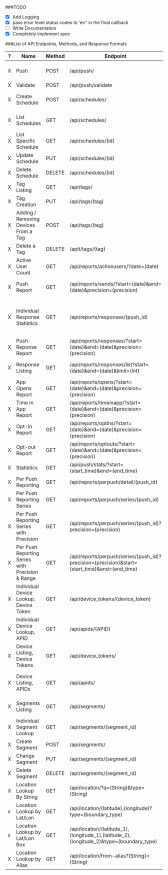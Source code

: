 ###TODO

- [x] Add Logging
- [x] pass error level status codes to 'err' in the final callback
- [ ] Write Documentation
- [x] Completely implement spec

###List of API Endpoints, Methods, and Response Formats

| ? | Name | Method | Endpoint  | Reponse Format   |
| ------------ | ---- | ------ | --------- | ---------------  |
| X | Push | POST | /api/push/ | { "ok" : boolean, "operation_id" : UUID, "push_ids" : [] }  |
| X | Validate | POST | /api/push/validate | Rely on Status Codes. |
| X | Create Schedule | POST | /api/schedules/ | { "ok":boolean, "operation_id" : UUID, "schedule_urls" : [] } |
| X | List Schedules | GET | /api/schedules/ | { "ok":boolean, "count" : integer, "schedules" : [] } |
| X | List Specific Schedule | GET | /api/schedules/(id) | { "name" : String, "schedule" : {}, "push" : {} } |
| X | Update Schedule | PUT | /api/schedules/(id) | { "ok": boolean, "operation_id" : UUID } |
| X | Delete Schedule | DELETE | /api/schedules/(id) | Rely on Status Codes |
| X | Tag Listing | GET | /api/tags/ | { "tags": [] } |
| X | Tag Creation | PUT | /api/tags/(tag) | Rely on Status Code. |
| X | Adding / Removing Devices From a Tag | POST | /api/tags/(tag) | Rely on Status Code. |
| X | Delete a Tag | DELETE | /apit/tags/(tag) | Rely on Status Code. |
| X | Active User Count | GET | /api/reports/activeusers/?date=(date) | { "android" : integer, "ios" : integer } |
| X | Push Report | GET | /api/reports/sends/?start=(date)&end=(date)&precision=(precision) | { "sends" : [], "next_page" : String, "prev_page" : String }
| X | Individual Response Statistics | GET | /api/reports/responses/(push_id) | { "push_uuid": UUID , "direct_responses": integer , "sends": integer , "push_type": "UNICAST_PUSH", "push_time": Date() } |
| X | Push Reponse Report | GET | /api/reports/responses/?start=(date)&end=(date)&precision=(precision) | { "responses" : [], "next_page" : String, "prev_page" : String }
| X | Response Listing | GET | /api/reports/responses/list?start=(date)&end=(date)&limit=(int) | { "pushes" : [], "next_page" : String, "prev_page" : String }
| X | App Opens Report | GET | /api/reports/opens/?start=(date)&end=(date)&precision=(precision) | { "opens" : [] , "next_page" : String, "prev_page" : String }
| X | Time in App Report | GET | /api/reports/timeinapp/?start=(date)&end=(date)&precision=(precision) | "timeinapp" : [], "next_page" : String, "prev_page" : String }
| X | Opt-in Report | GET | /api/reports/optins/?start=(date)&end=(date)&precision=(precision) | { "optins" : [], "next_page" : String, "prev_page" : String }
| X | Opt-out Report | GET | /api/reports/optouts/?start=(date)&end=(date)&precision=(precision) | { "optouts" : [] , "next_page" : String, "prev_page" : String }
| X | Statistics | GET | /api/push/stats/?start=(start_time)&end=(end_time) | Not documented. |
| X | Per Push Reporting | GET | /api/reports/perpush/detail/(push_id) | {} |
| X | Per Push Reporting Series | GET | /api/reports/perpush/series/(push_id) | {} |
| X | Per Push Reporting Series with Precision | GET | /api/reports/perpush/series/(push_id)?precision=(precision) | {} |
| X | Per Push Reporting Series with Precision & Range | GET | /api/reports/perpush/series/(push_id)?precision=(precision)&start=(start_time)&end=(end_time) | {} |
| X | Individual Device Lookup, Device Token | GET | /api/device_tokens/(device_token) | {} |
| X | Individual Device Lookup, APID | GET | /api/apids/(APID) | {} |
| X | Device Listing, Device Tokens | GET | /api/device_tokens/ | { "device_tokens" : [], "next_page" : String, "device_tokens_count" : integer }
| X | Device Listing, APIDs | GET | /api/apids/ | { "apids" : [], "next_page" : String, "device_tokens_count" : integer }
| X | Segments Listing | GET | /api/segments/ | { "segments" : [], "next_page" : String, "prev_page" : String }
| X | Individual Segment Lookup | GET | /api/segments/(segment_id) | {} |
| X | Create Segment | POST | /api/segments/ | Rely on Status Codes |
| X | Change Segment | PUT | /api/segments/(segment_id) | Rely on Status Codes. |
| X | Delete Segment | DELETE | /api/segments/(segment_id) | Rely on Status Codes. |
| X | Location Lookup By String | GET | /api/location/?q=(String)&type=(String) | { "features" : [] } |
| x | Location Lookup by Lat/Lon | GET | /api/location/(latitude),(longitude)?type=(boundary_type) | { "features" : [] } |
| x | Location Lookup by Lat/Lon Box | GET | /api/location/(latitude_1),(longitude_1),(latitude_2),(longitude_2)&type=(boundary_type) | { "features" : [] } |
| X | Location Lookup by Alias | GET | /api/location/from-alias?(String)=(String) | {} |

